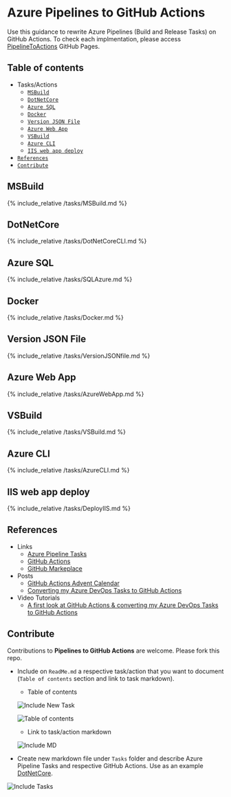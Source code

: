 # Azure Pipelines to GitHub Actions

Use this guidance to rewrite Azure Pipelines (Build and Release Tasks) on GitHub Actions.
To check each implmentation, please access [PipelineToActions](https://vinijmoura.github.io/pipelinestoactions/ ) GitHub Pages.


## Table of contents
<!--ts-->
   * Tasks/Actions
     * [`MSBuild`](#msbuild)
     * [`DotNetCore`](#dotnetcore)
     * [`Azure SQL`](#azure-sql)
     * [`Docker`](#docker)
     * [`Version JSON File`](#version-json-file)
     * [`Azure Web App`](#azure-web-app)
     * [`VSBuild`](#vsbuild)
     * [`Azure CLI`](#azure-cli)
     * [`IIS web app deploy`](#iis-web-app-deploy)
   * [`References`](#references)
   * [`Contribute`](#contribute)
<!--te-->

## MSBuild
{% include_relative /tasks/MSBuild.md %}

## DotNetCore
{% include_relative /tasks/DotNetCoreCLI.md %}

## Azure SQL
{% include_relative /tasks/SQLAzure.md %}

## Docker
{% include_relative /tasks/Docker.md %}

## Version JSON File
{% include_relative /tasks/VersionJSONfile.md %}

## Azure Web App
{% include_relative /tasks/AzureWebApp.md %}

## VSBuild
{% include_relative /tasks/VSBuild.md %}

## Azure CLI
{% include_relative /tasks/AzureCLI.md %}

## IIS web app deploy
{% include_relative /tasks/DeployIIS.md %}

## References

- Links
  - [Azure Pipeline Tasks](https://github.com/microsoft/azure-pipelines-tasks)
  - [GitHub Actions](https://github.com/features/actions)
  - [GitHub Markeplace](https://github.com/marketplace?type=actions)
- Posts
  - [GitHub Actions Advent Calendar](https://www.edwardthomson.com/blog/github_actions_advent_calendar.html)
  - [Converting my Azure DevOps Tasks to GitHub Actions](https://blogs.blackmarble.co.uk/rfennell/2019/09/10/a-first-look-at-github-action-converting-my-azure-devops-tasks-to-github-actions/)
- Video Tutorials
  - [A first look at GitHub Actions & converting my Azure DevOps Tasks to GitHub Actions](https://www.youtube.com/watch?v=e_F_4OB9Mg4&t=1627s)

## Contribute

Contributions to **Pipelines to GitHub Actions** are welcome. Please fork this repo.

- Include on `ReadMe.md` a respective task/action that you want to document (`Table of contents` section and link to task markdown).
  - Table of contents
  
   ![Include New Task](images/include-newtask.png)

   ![Table of contents](images/table-of-contents.png)

  - Link to task/action markdown
  
   ![Include MD](images/include-md.png)

- Create new markdown file under `Tasks` folder and describe Azure Pipeline Tasks and respective GitHub Actions. Use as an example [DotNetCore](/tasks/DotNetCoreCLI.md).

![Include Tasks](images/include-tasks.png)
